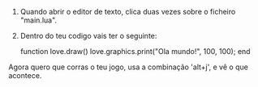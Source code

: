     
1. Quando abrir o editor de texto, clica duas vezes sobre o ficheiro "main.lua".

2. Dentro do teu codigo vais ter o seguinte: 

     function love.draw()
        love.graphics.print("Ola mundo!", 100, 100);
	end

Agora quero que corras o teu jogo, usa a combinação 'alt+j', e vê o que acontece.